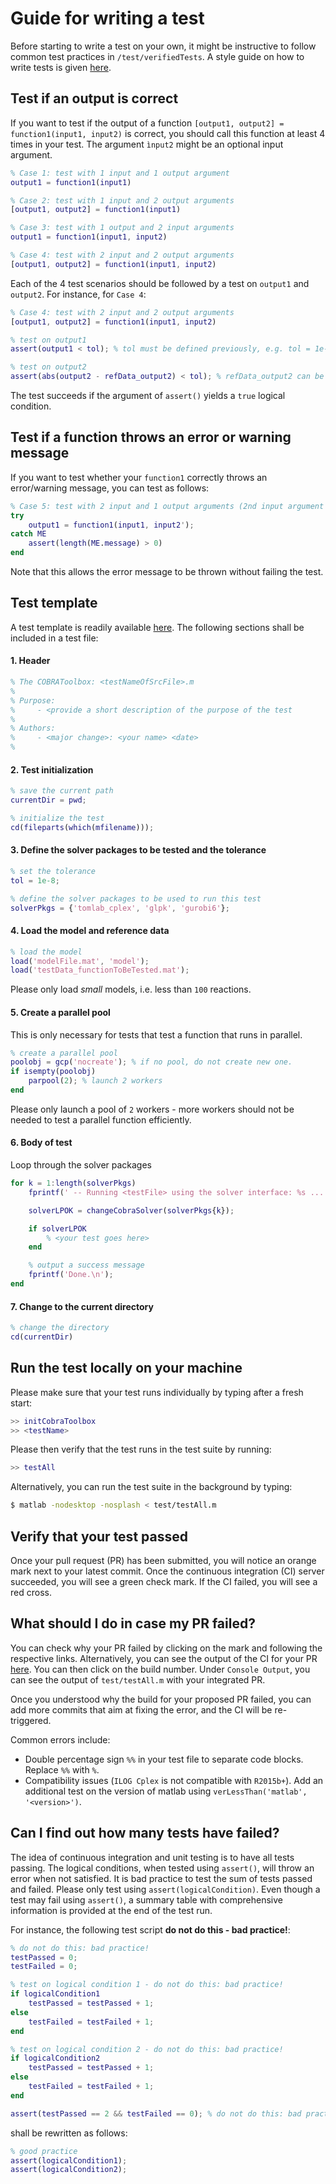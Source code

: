 # Guide for writing a test

Before starting to write a test on your own, it might be instructive to follow common test practices in `/test/verifiedTests`. A style guide on how to write tests is given [here](STYLEGUIDE.md).

## Test if an output is correct

If you want to test if the output of a function `[output1, output2] = function1(input1, input2)` is correct, you should call this function at least 4 times in your test. The argument `ìnput2` might be an optional input argument.
````Matlab
% Case 1: test with 1 input and 1 output argument
output1 = function1(input1)

% Case 2: test with 1 input and 2 output arguments
[output1, output2] = function1(input1)

% Case 3: test with 1 output and 2 input arguments
output1 = function1(input1, input2)

% Case 4: test with 2 input and 2 output arguments
[output1, output2] = function1(input1, input2)
````

Each of the 4 test scenarios should be followed by a test on `output1` and `output2`. For instance, for `Case 4`:
````Matlab
% Case 4: test with 2 input and 2 output arguments
[output1, output2] = function1(input1, input2)

% test on output1
assert(output1 < tol); % tol must be defined previously, e.g. tol = 1e-6;

% test on output2
assert(abs(output2 - refData_output2) < tol); % refData_output2 can be loaded from a file
````
The test succeeds if the argument of `assert()` yields a `true` logical condition.

## Test if a function throws an error or warning message

If you want to test whether your `function1` correctly throws an error/warning message, you can test as follows:
````Matlab
% Case 5: test with 2 input and 1 output arguments (2nd input argument is of wrong dimension)
try
    output1 = function1(input1, input2');
catch ME
    assert(length(ME.message) > 0)
end
````
Note that this allows the error message to be thrown without failing the test.

## Test template

A test template is readily available [here](testTemplate.m). The following sections shall be included in a test file:

#### 1. Header
````Matlab
% The COBRAToolbox: <testNameOfSrcFile>.m
%
% Purpose:
%     - <provide a short description of the purpose of the test
%
% Authors:
%     - <major change>: <your name> <date>
%
````

#### 2. Test initialization

````Matlab
% save the current path
currentDir = pwd;

% initialize the test
cd(fileparts(which(mfilename)));
````

#### 3. Define the solver packages to be tested and the tolerance

```Matlab
% set the tolerance
tol = 1e-8;

% define the solver packages to be used to run this test
solverPkgs = {'tomlab_cplex', 'glpk', 'gurobi6'};
```

#### 4. Load the model and reference data

```Matlab
% load the model
load('modelFile.mat', 'model');
load('testData_functionToBeTested.mat');
```

Please only load *small* models, i.e. less than `100` reactions.

#### 5. Create a parallel pool

This is only necessary for tests that test a function that runs in parallel.

```Matlab
% create a parallel pool
poolobj = gcp('nocreate'); % if no pool, do not create new one.
if isempty(poolobj)
    parpool(2); % launch 2 workers
end
```
Please only launch a pool of `2` workers - more workers should not be needed to test a parallel function efficiently.

#### 6. Body of test

Loop through the solver packages

````Matlab
for k = 1:length(solverPkgs)
    fprintf(' -- Running <testFile> using the solver interface: %s ... ', solverPkgs{k});

    solverLPOK = changeCobraSolver(solverPkgs{k});

    if solverLPOK
        % <your test goes here>
    end

    % output a success message
    fprintf('Done.\n');
end    
````

#### 7. Change to the current directory

````Matlab
% change the directory
cd(currentDir)
````

## Run the test locally on your machine

Please make sure that your test runs individually by typing after a fresh start:
````Matlab
>> initCobraToolbox
>> <testName>
````

Please then verify that the test runs in the test suite by running:
````Matlab
>> testAll
````

Alternatively, you can run the test suite in the background by typing:
````sh
$ matlab -nodesktop -nosplash < test/testAll.m
````

## Verify that your test passed

Once your pull request (PR) has been submitted, you will notice an orange mark next to your latest commit. Once the continuous integration (CI) server succeeded, you will see a green check mark. If the CI failed, you will see a red cross.

## What should I do in case my PR failed?

You can check why your PR failed by clicking on the mark and following the respective links. Alternatively, you can see the output of the CI for your PR [here](https://prince.lcsb.uni.lu/jenkins/job/COBRAToolbox-pr-auto/). You can then click on the build number. Under `Console Output`, you can see the output of `test/testAll.m` with your integrated PR.

Once you understood why the build for your proposed PR failed, you can add more commits that aim at fixing the error, and the CI will be re-triggered.

Common errors include:

- Double percentage sign `%%` in your test file to separate code blocks. Replace `%%` with `%`.
- Compatibility issues (`ILOG Cplex` is not compatible with `R2015b+`). Add an additional test on the version of matlab using `verLessThan('matlab', '<version>')`.

## Can I find out how many tests have failed?

The idea of continuous integration and unit testing is to have all tests passing. The logical conditions, when tested using `assert()`, will throw an error when not satisfied. It is bad practice to test the sum of tests passed and failed. Please only test using `assert(logicalCondition)`. Even though a test may fail using `assert()`, a summary table with comprehensive information is provided at the end of the test run.

For instance, the following test script **do not do this - bad practice!**:
````Matlab
% do not do this: bad practice!
testPassed = 0;
testFailed = 0;

% test on logical condition 1 - do not do this: bad practice!
if logicalCondition1
    testPassed = testPassed + 1;
else
    testFailed = testFailed + 1;
end

% test on logical condition 2 - do not do this: bad practice!
if logicalCondition2
    testPassed = testPassed + 1;
else
    testFailed = testFailed + 1;
end

assert(testPassed == 2 && testFailed == 0); % do not do this: bad practice!
````
shall be rewritten as follows:
````Matlab
% good practice
assert(logicalCondition1);
assert(logicalCondition2);
````
